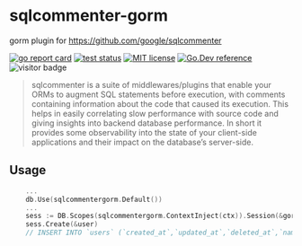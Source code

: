 # sqlcommenter-gorm

gorm plugin for https://github.com/google/sqlcommenter

[![go report card](https://goreportcard.com/badge/github.com/a631807682/sqlcommenter-gorm "go report card")](https://goreportcard.com/report/github.com/a631807682/sqlcommenter-gorm)
[![test status](https://github.com/a631807682/sqlcommenter-gorm/workflows/tests/badge.svg?branch=master "test status")](https://github.com/a631807682/sqlcommenter-gorm/actions)
[![MIT license](https://img.shields.io/badge/license-MIT-brightgreen.svg)](https://opensource.org/licenses/MIT)
[![Go.Dev reference](https://img.shields.io/badge/go.dev-reference-blue?logo=go&logoColor=white)](https://pkg.go.dev/github.com/a631807682/sqlcommenter-gorm)
![visitor badge](https://visitor-badge.glitch.me/badge?page_id=a631807682.sqlcommenter-gorm)

> sqlcommenter is a suite of middlewares/plugins that enable your ORMs to augment SQL statements before execution, with comments containing information about the code that caused its execution. This helps in easily correlating slow performance with source code and giving insights into backend database performance. In short it provides some observability into the state of your client-side applications and their impact on the database’s server-side.

## Usage

```go
    ...
    db.Use(sqlcommentergorm.Default())
    ...
    sess := DB.Scopes(sqlcommentergorm.ContextInject(ctx)).Session(&gorm.Session{})
    sess.Create(&user)
    // INSERT INTO `users` (`created_at`,`updated_at`,`deleted_at`,`name`,`age`,`birthday`,`active`) VALUES ('2023-03-27 16:03:14.276','2023-03-27 16:03:14.276',NULL,'foo',18,NULL,false) /* action='mockHandler',db_driver='mysql',framework='gorm',route='GET--%2Fmytest%2F%3Aid' */
```

